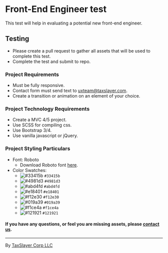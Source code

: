 # Front-End Engineer test
This test will help in evaluating a potential new front-end engineer.

## Testing
* Please create a pull request to gather all assets that will be used to complete this test.
* Complete the test and submit to repo.

### Project Requirements
- Must be fully responsive.
- Contact form must send text to uxteam@taxslayer.com.
- Create a transition or animation on an element of your choice.

### Project Technology Requirements
- Create a MVC 4/5 project.
- Use SCSS for compiling css.
- Use Bootstrap 3/4.
- Use vanilla javascript or jQuery.

### Project Styling Particulars
- Font: Roboto
  - Download Roboto font [here](https://fonts.google.com/specimen/Roboto).
- Color Swatches:
  - ![#33415b](https://placehold.it/15/33415b/000000?text=+) `#33415b`
  - ![#4981d3](https://placehold.it/15/4981d3/000000?text=+) `#4981d3`
  - ![#abd4fd](https://placehold.it/15/abd4fd/000000?text=+) `#abd4fd`
  - ![#e18401](https://placehold.it/15/e18401/000000?text=+) `#e18401`
  - ![#f12e30](https://placehold.it/15/f12e30/000000?text=+) `#f12e30`
  - ![#019a39](https://placehold.it/15/019a39/000000?text=+) `#019a39`
  - ![#f1ce4a](https://placehold.it/15/f1ce4a/000000?text=+) `#f1ce4a`
  - ![#121921](https://placehold.it/15/121921/000000?text=+) `#121921`

#### If you have any questions, or feel you are missing assets, please [contact us](mailto:uxteam@taxslayer.com).

-----

By [TaxSlayer Corp LLC](https://www.taxslayercorp.com)
